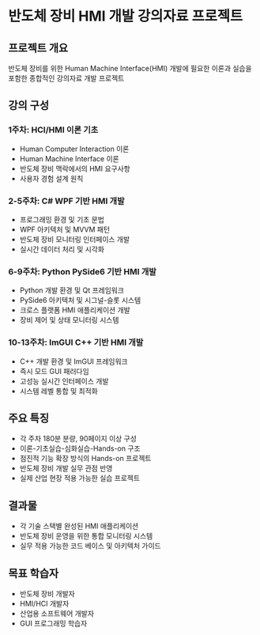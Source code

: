 # 반도체 장비 HMI 개발 강의자료 프로젝트

## 프로젝트 개요
반도체 장비를 위한 Human Machine Interface(HMI) 개발에 필요한 이론과 실습을 포함한 종합적인 강의자료 개발 프로젝트

## 강의 구성
### 1주차: HCI/HMI 이론 기초
- Human Computer Interaction 이론
- Human Machine Interface 이론
- 반도체 장비 맥락에서의 HMI 요구사항
- 사용자 경험 설계 원칙

### 2-5주차: C# WPF 기반 HMI 개발
- 프로그래밍 환경 및 기초 문법
- WPF 아키텍처 및 MVVM 패턴
- 반도체 장비 모니터링 인터페이스 개발
- 실시간 데이터 처리 및 시각화

### 6-9주차: Python PySide6 기반 HMI 개발
- Python 개발 환경 및 Qt 프레임워크
- PySide6 아키텍처 및 시그널-슬롯 시스템
- 크로스 플랫폼 HMI 애플리케이션 개발
- 장비 제어 및 상태 모니터링 시스템

### 10-13주차: ImGUI C++ 기반 HMI 개발
- C++ 개발 환경 및 ImGUI 프레임워크
- 즉시 모드 GUI 패러다임
- 고성능 실시간 인터페이스 개발
- 시스템 레벨 통합 및 최적화

## 주요 특징
- 각 주차 180분 분량, 90페이지 이상 구성
- 이론-기초실습-심화실습-Hands-on 구조
- 점진적 기능 확장 방식의 Hands-on 프로젝트
- 반도체 장비 개발 실무 관점 반영
- 실제 산업 현장 적용 가능한 실습 프로젝트

## 결과물
- 각 기술 스택별 완성된 HMI 애플리케이션
- 반도체 장비 운영을 위한 통합 모니터링 시스템
- 실무 적용 가능한 코드 베이스 및 아키텍처 가이드

## 목표 학습자
- 반도체 장비 개발자
- HMI/HCI 개발자
- 산업용 소프트웨어 개발자
- GUI 프로그래밍 학습자